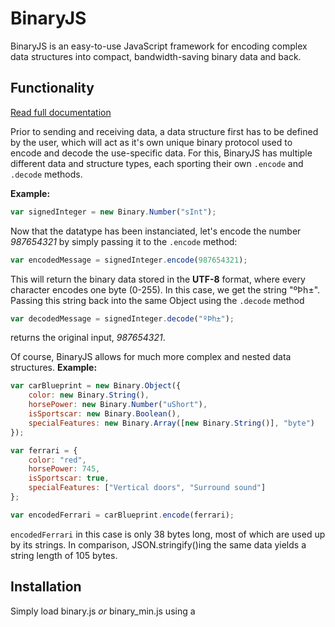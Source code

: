 # BinaryJS
BinaryJS is an easy-to-use JavaScript framework for encoding complex data structures into compact, bandwidth-saving binary data and back.

## Functionality
[Read full documentation](./ref/reference.md)

Prior to sending and receiving data, a data structure first has to be defined by the user, which will act as it's own unique binary protocol used to encode and decode the use-specific data. For this, BinaryJS has multiple different data and structure types, each sporting their own `.encode` and `.decode` methods.

**Example:**
```javascript
var signedInteger = new Binary.Number("sInt");
```
Now that the datatype has been instanciated, let's encode the number *987654321* by simply passing it to the `.encode` method:
```javascript
var encodedMessage = signedInteger.encode(987654321);
```
This will return the binary data stored in the **UTF-8** format, where every character encodes one byte (0-255). In this case, we get the string "ºÞh±". Passing this string back into the same Object using the `.decode` method
```javascript
var decodedMessage = signedInteger.decode("ºÞh±");
```
returns the original input, *987654321*.

Of course, BinaryJS allows for much more complex and nested data structures. 
**Example:**
```javascript
var carBlueprint = new Binary.Object({
    color: new Binary.String(),
    horsePower: new Binary.Number("uShort"),
    isSportscar: new Binary.Boolean(),
    specialFeatures: new Binary.Array([new Binary.String()], "byte")
});

var ferrari = {
    color: "red",
    horsePower: 745,
    isSportscar: true,
    specialFeatures: ["Vertical doors", "Surround sound"]
};

var encodedFerrari = carBlueprint.encode(ferrari);
```
`encodedFerrari` in this case is only 38 bytes long, most of which are used up by its strings. In comparison, JSON.stringify()ing the same data yields a string length of 105 bytes.

## Installation
Simply load binary.js *or* binary_min.js using a <script> tag or require it using Node.

